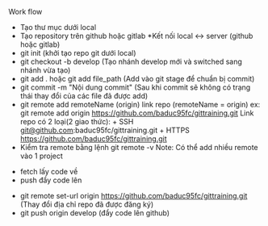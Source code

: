 Work flow
- Tạo thư mục dưới local
- Tạo repository trên github hoặc gitlab
*Kết nối local <-> server (github hoặc gitlab)
- git init (khởi tạo repo git dưới local)
- git checkout -b develop (Tạo nhánh develop mới và switched sang nhánh vừa tạo)
- git add . hoặc git add file_path (Add vào git stage để chuẩn bị commit)
- git commit -m "Nội dung commit" (Sau khi commit sẽ không có trạng thái thay đổi của các file đã được add)
- git remote add remoteName (origin) link repo (remoteName = origin)
    ex: git remote add origin https://github.com/baduc95fc/gittraining.git
    Link repo có 2 loại(2 giao thức):
        + SSH git@github.com:baduc95fc/gittraining.git
        + HTTPS https://github.com/baduc95fc/gittraining.git
- Kiểm tra remote bằng lệnh
git remote -v
Note: Có thể add nhiều remote vào 1 project 
 + fetch lấy code về
 + push đẩy code lên
- git remote set-url origin https://github.com/baduc95fc/gittraining.git (Thay đổi địa chỉ repo đã được đăng ký)
- git push origin develop (đẩy code lên github)